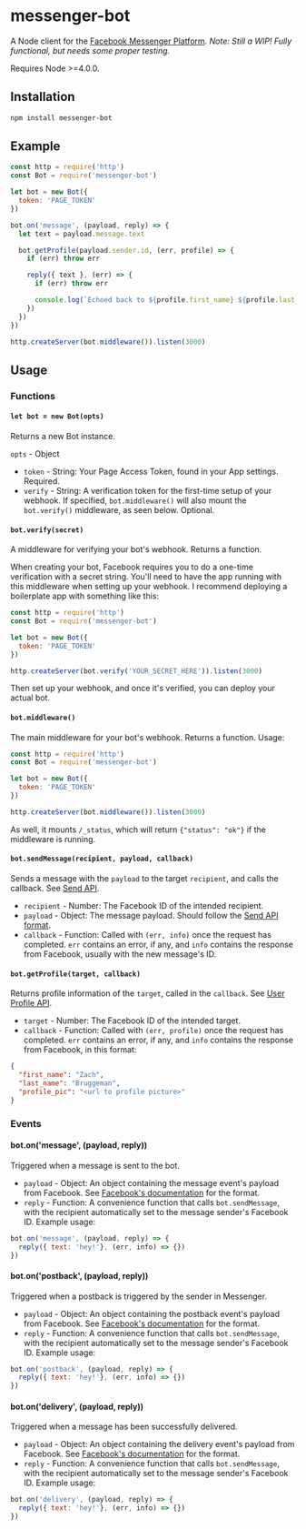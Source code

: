 # messenger-bot

A Node client for the [Facebook Messenger Platform](https://developers.facebook.com/docs/messenger-platform). *Note: Still a WIP! Fully functional, but needs some proper testing.*

Requires Node >=4.0.0.

## Installation

```bash
npm install messenger-bot
```

## Example

```js
const http = require('http')
const Bot = require('messenger-bot')

let bot = new Bot({
  token: 'PAGE_TOKEN'
})

bot.on('message', (payload, reply) => {
  let text = payload.message.text

  bot.getProfile(payload.sender.id, (err, profile) => {
    if (err) throw err

    reply({ text }, (err) => {
      if (err) throw err

      console.log(`Echoed back to ${profile.first_name} ${profile.last_name}: ${text}`)
    })
  })
})

http.createServer(bot.middleware()).listen(3000)
```

## Usage

### Functions

#### `let bot = new Bot(opts)`

Returns a new Bot instance.

`opts` - Object

* `token` - String: Your Page Access Token, found in your App settings. Required.
* `verify` - String: A verification token for the first-time setup of your webhook. If specified, `bot.middleware()` will also mount the `bot.verify()` middleware, as seen below. Optional.

#### `bot.verify(secret)`

A middleware for verifying your bot's webhook. Returns a function.

When creating your bot, Facebook requires you to do a one-time verification with a secret string. You'll need to have the app running with this middleware when setting up your webhook. I recommend deploying a boilerplate app with something like this:

```js
const http = require('http')
const Bot = require('messenger-bot')

let bot = new Bot({
  token: 'PAGE_TOKEN'
})

http.createServer(bot.verify('YOUR_SECRET_HERE')).listen(3000)
```

Then set up your webhook, and once it's verified, you can deploy your actual bot.

#### `bot.middleware()`

The main middleware for your bot's webhook. Returns a function. Usage:

```js
const http = require('http')
const Bot = require('messenger-bot')

let bot = new Bot({
  token: 'PAGE_TOKEN'
})

http.createServer(bot.middleware()).listen(3000)
```

As well, it mounts `/_status`, which will return `{"status": "ok"}` if the middleware is running.

#### `bot.sendMessage(recipient, payload, callback)`

Sends a message with the `payload` to the target `recipient`, and calls the callback. See [Send API](https://developers.facebook.com/docs/messenger-platform/send-api-reference#request).

* `recipient` - Number: The Facebook ID of the intended recipient.
* `payload` - Object: The message payload. Should follow the [Send API format](https://developers.facebook.com/docs/messenger-platform/send-api-reference).
* `callback` - Function: Called with `(err, info)` once the request has completed. `err` contains an error, if any, and `info` contains the response from Facebook, usually with the new message's ID.

#### `bot.getProfile(target, callback)`

Returns profile information of the `target`, called in the `callback`. See [User Profile API](https://developers.facebook.com/docs/messenger-platform/send-api-reference#user_profile_request).

* `target` - Number: The Facebook ID of the intended target.
* `callback` - Function: Called with `(err, profile)` once the request has completed. `err` contains an error, if any, and `info` contains the response from Facebook, in this format:

```json
{
  "first_name": "Zach",
  "last_name": "Bruggeman",
  "profile_pic": "<url to profile picture>"
}
```

### Events

#### bot.on('message', (payload, reply))

Triggered when a message is sent to the bot.

* `payload` - Object: An object containing the message event's payload from Facebook. See [Facebook's documentation](https://developers.facebook.com/docs/messenger-platform/webhook-reference#received_message) for the format.
* `reply` - Function: A convenience function that calls `bot.sendMessage`, with the recipient automatically set to the message sender's Facebook ID. Example usage:

```js
bot.on('message', (payload, reply) => {
  reply({ text: 'hey!'}, (err, info) => {})
})
```

#### bot.on('postback', (payload, reply))

Triggered when a postback is triggered by the sender in Messenger.

* `payload` - Object: An object containing the postback event's payload from Facebook. See [Facebook's documentation](https://developers.facebook.com/docs/messenger-platform/webhook-reference#postback) for the format.
* `reply` - Function: A convenience function that calls `bot.sendMessage`, with the recipient automatically set to the message sender's Facebook ID. Example usage:

```js
bot.on('postback', (payload, reply) => {
  reply({ text: 'hey!'}, (err, info) => {})
})
```

#### bot.on('delivery', (payload, reply))

Triggered when a message has been successfully delivered.

* `payload` - Object: An object containing the delivery event's payload from Facebook. See [Facebook's documentation](https://developers.facebook.com/docs/messenger-platform/webhook-reference#message_delivery) for the format.
* `reply` - Function: A convenience function that calls `bot.sendMessage`, with the recipient automatically set to the message sender's Facebook ID. Example usage:

```js
bot.on('delivery', (payload, reply) => {
  reply({ text: 'hey!'}, (err, info) => {})
})
```
